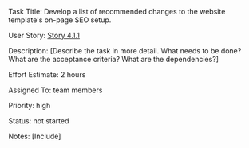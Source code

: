 Task Title: Develop a list of recommended changes to the website template's on-page SEO setup.

User Story: [Story 4.1.1](../../stories/story_4.1.1.md)

Description: [Describe the task in more detail. What needs to be done? What are the acceptance criteria? What are the dependencies?]

Effort Estimate: 2 hours

Assigned To: team members

Priority: high

Status: not started

Notes: [Include]